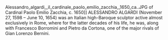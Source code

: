 Alessandro_algardi,_il_cardinale_paolo_emilio_zacchia,_1650_ca..JPG of Cardinal Paolo Emilio Zacchia, c. 1650]] ALESSANDRO ALGARDI (November 27, 1598 – June 10, 1654) was an Italian high-Baroque sculptor active almost exclusively in Rome, where for the latter decades of his life, he was, along with Francesco Borromini and Pietro da Cortona, one of the major rivals of Gian Lorenzo Bernini.
